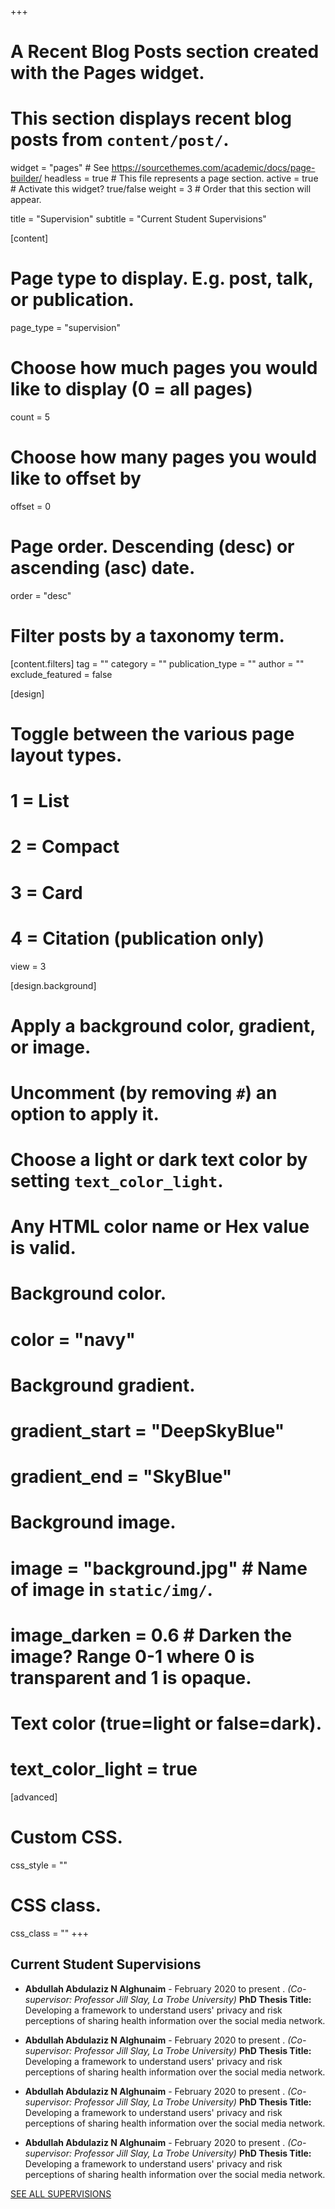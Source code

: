 +++
# A Recent Blog Posts section created with the Pages widget.
# This section displays recent blog posts from `content/post/`.

widget = "pages"  # See https://sourcethemes.com/academic/docs/page-builder/
headless = true  # This file represents a page section.
active = true  # Activate this widget? true/false
weight = 3  # Order that this section will appear.

title = "Supervision"
subtitle = "Current Student Supervisions"

[content]
  # Page type to display. E.g. post, talk, or publication.
  page_type = "supervision"
  
  # Choose how much pages you would like to display (0 = all pages)
  count = 5
  
  # Choose how many pages you would like to offset by
  offset = 0

  # Page order. Descending (desc) or ascending (asc) date.
  order = "desc"

  # Filter posts by a taxonomy term.
  [content.filters]
    tag = ""
    category = ""
    publication_type = ""
    author = ""
    exclude_featured = false
  
[design]
  # Toggle between the various page layout types.
  #   1 = List
  #   2 = Compact
  #   3 = Card
  #   4 = Citation (publication only)
  view = 3
  
[design.background]
  # Apply a background color, gradient, or image.
  #   Uncomment (by removing `#`) an option to apply it.
  #   Choose a light or dark text color by setting `text_color_light`.
  #   Any HTML color name or Hex value is valid.
  
  # Background color.
  # color = "navy"
  
  # Background gradient.
  # gradient_start = "DeepSkyBlue"
  # gradient_end = "SkyBlue"
  
  # Background image.
  # image = "background.jpg"  # Name of image in `static/img/`.
  # image_darken = 0.6  # Darken the image? Range 0-1 where 0 is transparent and 1 is opaque.

  # Text color (true=light or false=dark).
  # text_color_light = true  
  
[advanced]
 # Custom CSS. 
 css_style = ""
 
 # CSS class.
 css_class = ""
+++
##  Current Student Supervisions

* **Abdullah Abdulaziz N Alghunaim** - February 2020 to present . _(Co-supervisor: Professor Jill Slay, La Trobe University)_ **PhD Thesis Title:** Developing a framework to understand users' privacy and risk perceptions of sharing health information over the social media network.

* **Abdullah Abdulaziz N Alghunaim** - February 2020 to present . _(Co-supervisor: Professor Jill Slay, La Trobe University)_ **PhD Thesis Title:** Developing a framework to understand users' privacy and risk perceptions of sharing health information over the social media network.

* **Abdullah Abdulaziz N Alghunaim** - February 2020 to present . _(Co-supervisor: Professor Jill Slay, La Trobe University)_ **PhD Thesis Title:** Developing a framework to understand users' privacy and risk perceptions of sharing health information over the social media network.

* **Abdullah Abdulaziz N Alghunaim** - February 2020 to present . _(Co-supervisor: Professor Jill Slay, La Trobe University)_ **PhD Thesis Title:** Developing a framework to understand users' privacy and risk perceptions of sharing health information over the social media network.



[SEE ALL SUPERVISIONS](https://academic-template.netlify.app/supervision/)
